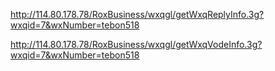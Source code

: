 http://114.80.178.78/RoxBusiness/wxqgl/getWxqReplyInfo.3g?wxqid=7&wxNumber=tebon518

http://114.80.178.78/RoxBusiness/wxqgl/getWxqVodeInfo.3g?wxqid=7&wxNumber=tebon518